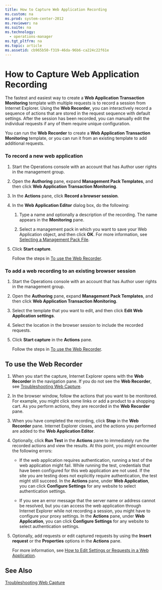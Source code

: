 ```yaml
---
title: How to Capture Web Application Recording
ms.custom: na
ms.prod: system-center-2012
ms.reviewer: na
ms.suite: na
ms.technology: 
  - operations-manager
ms.tgt_pltfrm: na
ms.topic: article
ms.assetid: cb965b50-f319-46da-96b6-ca224c22f61e
---
```

# How to Capture Web Application Recording
The fastest and easiest way to create a **Web Application Transaction Monitoring** template with multiple requests is to record a session from Internet Explorer. Using the **Web Recorder**, you can interactively record a sequence of actions that are stored in the request sequence with default settings. After the session has been recorded, you can manually edit the individual requests if any of them require unique configuration.

You can run the **Web Recorder** to create a **Web Application Transaction Monitoring** template, or you can run it from an existing template to add additional requests.

### To record a new web application

1.  Start the Operations console with an account that has Author user rights in the management group.

2.  Open the **Authoring** pane, expand **Management Pack Templates**, and then click **Web Application Transaction Monitoring**.

3.  In the **Actions** pane, click **Record a browser session**.

4.  In the **Web Application Editor** dialog box, do the following:

    1.  Type a name and optionally a description of the recording. The name appears in the **Monitoring** pane.

    2.  Select a management pack in which you want to save your Web Application object, and then click **OK**. For more information, see [Selecting a Management Pack File](./Selecting-a-Management-Pack-File.md).

5.  Click **Start capture**.

    Follow the steps in [To use the Web Recorder](./How-to-Capture-Web-Application-Recording.md#WebRecorder).

### To add a web recording to an existing browser session

1.  Start the Operations console with an account that has Author user rights in the management group.

2.  Open the **Authoring** pane, expand **Management Pack Templates**, and then click **Web Application Transaction Monitoring**.

3.  Select the template that you want to edit, and then click **Edit Web Application settings**.

4.  Select the location in the browser session to include the recorded requests.

5.  Click **Start capture** in the **Actions** pane.

    Follow the steps in [To use the Web Recorder](./How-to-Capture-Web-Application-Recording.md#WebRecorder).

## <a name="WebRecorder"></a>To use the Web Recorder

1.  When you start the capture, Internet Explorer opens with the **Web Recorder** in the navigation pane. If you do not see the **Web Recorder**, see [Troubleshooting Web Capture](./Troubleshooting-Web-Capture.md).

2.  In the browser window, follow the actions that you want to be monitored. For example, you might click some links or add a product to a shopping cart. As you perform actions, they are recorded in the **Web Recorder** pane.

3.  When you have completed the recording, click **Stop** in the **Web Recorder** pane. Internet Explorer closes, and the actions you performed are added to the **Web Application Editor**.

4.  Optionally, click **Run Test** in the **Actions** pane to immediately run the recorded actions and view the results. At this point, you might encounter the following errors:

    -   If the web application requires authentication, running a test of the web application might fail. While running the test, credentials that have been configured for this web application are not used. If the site you are testing does not explicitly require authentication, the test might still succeed. In the **Actions** pane, under **Web Application**, you can click **Configure Settings** for any website to select authentication settings.

    -   If you see an error message that the server name or address cannot be resolved, but you can access the web application through Internet Explorer while not recording a session, you might have to configure your proxy settings. In the **Actions** pane, under **Web Application**, you can click **Configure Settings** for any website to select authentication settings.

5.  Optionally, add requests or edit captured requests by using the **Insert request** or the **Properties** options in the **Actions** pane.

    For more information, see [How to Edit Settings or Requests in a Web Application](./How-to-Edit-Settings-or-Requests-in-a-Web-Application.md).

## See Also
[Troubleshooting Web Capture](./Troubleshooting-Web-Capture.md)


